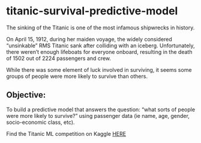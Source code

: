 # titanic-survival-predictive-model

The sinking of the Titanic is one of the most infamous shipwrecks in history.

On April 15, 1912, during her maiden voyage, the widely considered “unsinkable” RMS Titanic sank after colliding with an iceberg. Unfortunately, there weren’t enough lifeboats for everyone onboard, resulting in the death of 1502 out of 2224 passengers and crew.

While there was some element of luck involved in surviving, it seems some groups of people were more likely to survive than others.

## Objective: 

To build a predictive model that answers the question: “what sorts of people were more likely to survive?” using passenger data (ie name, age, gender, socio-economic class, etc).

Find the Titanic ML competition on Kaggle [HERE](https://www.kaggle.com/c/titanic/overview)


